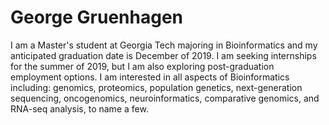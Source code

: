 # George Gruenhagen
I am a Master's student at Georgia Tech majoring in Bioinformatics and my anticipated graduation date is December of 2019. I am seeking internships for the summer of 2019, but I am also exploring post-graduation employment options. I am interested in all aspects of Bioinformatics including: genomics, proteomics, population genetics, next-generation sequencing, oncogenomics, neuroinformatics, comparative genomics, and RNA-seq analysis, to name a few.
